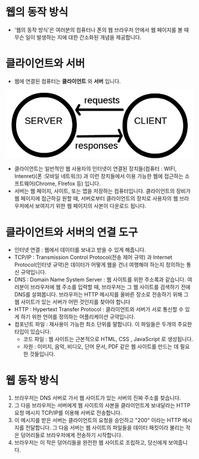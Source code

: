 # 웹의 동작 방식

- '웹의 동작 방식'은 여러분의 컴퓨터나 폰의 웹 브라우저 안에서 웹 페이지를 볼 때 무슨 일이 발생하는 지에 대한 간소화된 개념을 제공합니다.

# 클라이언트와 서버

- 웹에 연결된 컴퓨터는 **클라이언트** 와 **서버** 입니다.

![Client-server](/images/Client-server.jpg)

- 클라이언트는 일반적인 웹 사용자의 인터넷이 연결된 장치들(컴퓨터 : WIFI, Intenret)(폰 :모바일 네트워크) 과 이런 장치들에서 이용 가능한 웹에 접근하는 소프트웨어(Chrome, FIrefox 등) 입니다.
- 서버는 웹 페이지, 사이트, 또는 앱을 저장하는 컴퓨터입니다. 클라이언트의 장비가 웹 페이지에 접근하길 원할 때, 서버로부터 클라이언트의 장치로 사용자의 웹 브라우저에서 보여지기 위한 웹 페이지의 사본이 다운로드 됩니다.

# 클라이언트와 서버의 연결 도구

- 인터넷 연결 : 웹에서 데이터를 보내고 받을 수 있게 해줍니다.
- TCP/IP : Transmission Control Protocol(전송 제어 규약) 과 Internet Protocol(인터넷 규약)은 데이터가 어떻게 웹을 건너 여행해야 하는지 정의하는 통신 규약입니다.
- DNS : Domain Name System Server : 웹 사이트를 위한 주소록과 같습니다. 여러분이 브라우저에 웹 주소를 입력할 때, 브라우저는 그 웹 사이트를 검색하기 전에 DNS를 살펴봅니다. 브라우저는 HTTP 메시지를 올바른 장소로 전송하기 위해 그 웹 사이트가 있는 서버가 어떤 것인지를 찾아야 합니다
- HTTP : Hypertext Transfer Protocol : 클라이언트와 서버가 서로 통신할 수 있게 하기 위한 언어를 정의하는 어플리케이션 규약입니다.
- 컴포넌트 파일 : 재사용이 가능한 최소 단위를 말합니다. 이 파일들은 두개의 주요한 타입이 있습니다.
    - 코드 파일 : 웹 사이트는 근본적으로 HTML, CSS , JavaScript 로 생성됩니다.
    - 자원 : 이미지, 음악, 비디오, 단어 문서, PDF 같은 웹 사이트를 만드는 데 필요한 것들입니다.

# 웹 동작 방식

1. 브라우저는 DNS 서버로 가서 웹 사이트가 있는 서버의 진짜 주소를 찾습니다.
2. 그 다음 브라우저는 서버에게 웹 사이트의 사본을 클라이언트게 보내달라는 HTTP 요청 메시지 TCP/IP를 이용해 서버로 전송합니다.
3. 이 메시지를 받은 서버는 클라이언트의 요청을 승인하고 "200" 이라는 HTTP 메시지를 전달합니다. 그 다음 서버는 웹 사이트의 파일들을 데이터 패킷이라 불리는 작은 덩어리들로 브라우저에게 전송하기 시작합니다.
4. 브라우저는 이 작은 덩어리들을 완전한 웹 사이트로 조립하고, 당신에게 보여줍니다.